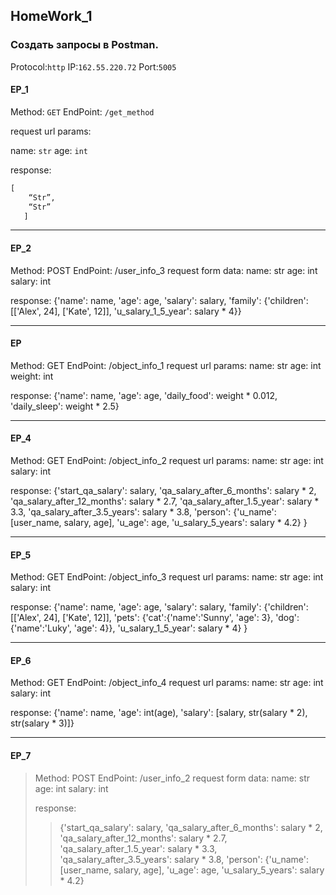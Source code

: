 ## HomeWork_1

### Создать запросы в Postman.

Protocol:`http`
IP:`162.55.220.72`
Port:`5005`

#### EP_1

Method: `GET`
EndPoint: `/get_method`

request url params:

name: `str`
age: `int`

response: 

```python
[
    “Str”,
    “Str”
   ]
```   

___

#### EP_2
Method: POST
EndPoint: /user_info_3
request form data: 
 name: str
 age: int
 salary: int

response: 
{'name': name,
          'age': age,
          'salary': salary,
          'family': {'children': [['Alex', 24], ['Kate', 12]],
                     'u_salary_1_5_year': salary * 4}}


____

#### EP
Method: GET
EndPoint: /object_info_1
request url params: 
 name: str
 age: int
 weight: int

response: 
{'name': name,
          'age': age,
          'daily_food': weight * 0.012,
          'daily_sleep': weight * 2.5}


___

#### EP_4
Method: GET
EndPoint: /object_info_2
request url params: 
 name: str
 age: int
 salary: int

response: 
{'start_qa_salary': salary,
          'qa_salary_after_6_months': salary * 2,
          'qa_salary_after_12_months': salary * 2.7,
          'qa_salary_after_1.5_year': salary * 3.3,
          'qa_salary_after_3.5_years': salary * 3.8,
          'person': {'u_name': [user_name, salary, age],
                     'u_age': age,
                     'u_salary_5_years': salary * 4.2}
          }


___

#### EP_5
Method: GET
EndPoint: /object_info_3
request url params: 
 name: str
 age: int
 salary: int

response: 
{'name': name,
          'age': age,
          'salary': salary,
          'family': {'children': [['Alex', 24], ['Kate', 12]],
                     'pets': {'cat':{'name':'Sunny',
                                     'age': 3},
                              'dog':{'name':'Luky',
                                     'age': 4}},
                     'u_salary_1_5_year': salary * 4}
          }


___

#### EP_6
Method: GET
EndPoint: /object_info_4
request url params: 
 name: str
 age: int
 salary: int

response: 
{'name': name,
          'age': int(age),
          'salary': [salary, str(salary * 2), str(salary * 3)]}


___

#### EP_7

> Method: POST
> EndPoint: /user_info_2
> request form data: 
> name: str
> age: int
> salary: int
>
> response: 
>>  {'start_qa_salary': salary,
>>          'qa_salary_after_6_months': salary * 2,
>>          'qa_salary_after_12_months': salary * 2.7,
>>          'qa_salary_after_1.5_year': salary * 3.3,
>>          'qa_salary_after_3.5_years': salary * 3.8,
>>          'person': {'u_name': [user_name, salary, age],
>>                     'u_age': age,
>>                     'u_salary_5_years': salary * 4.2}
